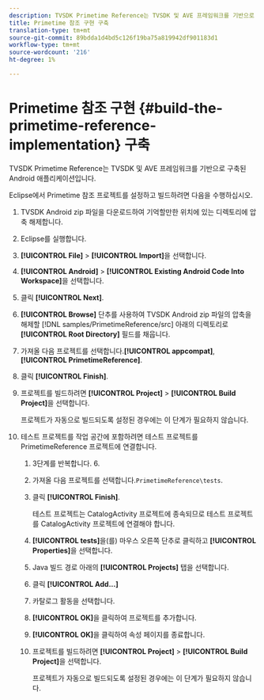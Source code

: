 ```yaml
---
description: TVSDK Primetime Reference는 TVSDK 및 AVE 프레임워크를 기반으로 구축된 Android 애플리케이션입니다.
title: Primetime 참조 구현 구축
translation-type: tm+mt
source-git-commit: 89bdda1d4bd5c126f19ba75a819942df901183d1
workflow-type: tm+mt
source-wordcount: '216'
ht-degree: 1%

---
```



# Primetime 참조 구현 {#build-the-primetime-reference-implementation} 구축

TVSDK Primetime Reference는 TVSDK 및 AVE 프레임워크를 기반으로 구축된 Android 애플리케이션입니다.

Eclipse에서 Primetime 참조 프로젝트를 설정하고 빌드하려면 다음을 수행하십시오.

1. TVSDK Android zip 파일을 다운로드하여 기억할만한 위치에 있는 디렉토리에 압축 해제합니다.
1. Eclipse를 실행합니다.
1. **[!UICONTROL File]** > **[!UICONTROL Import]**&#x200B;을 선택합니다.
1. **[!UICONTROL Android]** > **[!UICONTROL Existing Android Code Into Workspace]**&#x200B;을 선택합니다.
1. 클릭 **[!UICONTROL Next]**.
1. **[!UICONTROL Browse]** 단추를 사용하여 TVSDK Android zip 파일의 압축을 해제할 [!DNL samples/PrimetimeReference/src] 아래의 디렉토리로 **[!UICONTROL Root Directory]** 필드를 채웁니다.
1. 가져올 다음 프로젝트를 선택합니다.**[!UICONTROL appcompat]**, **[!UICONTROL PrimetimeReference]**.
1. 클릭 **[!UICONTROL Finish]**.
1. 프로젝트를 빌드하려면 **[!UICONTROL Project]** > **[!UICONTROL Build Project]**&#x200B;을 선택합니다.

   프로젝트가 자동으로 빌드되도록 설정된 경우에는 이 단계가 필요하지 않습니다.
1. 테스트 프로젝트를 작업 공간에 포함하려면 테스트 프로젝트를 PrimetimeReference 프로젝트에 연결합니다.
   1. 3단계를 반복합니다. 6.
   1. 가져올 다음 프로젝트를 선택합니다.`PrimetimeReference\tests`.
   1. 클릭 **[!UICONTROL Finish]**.

      테스트 프로젝트는 CatalogActivity 프로젝트에 종속되므로 테스트 프로젝트를 CatalogActivity 프로젝트에 연결해야 합니다.
   1. **[!UICONTROL tests]**&#x200B;을(를) 마우스 오른쪽 단추로 클릭하고 **[!UICONTROL Properties]**&#x200B;을 선택합니다.
   1. Java 빌드 경로 아래의 **[!UICONTROL Projects]** 탭을 선택합니다.
   1. 클릭 **[!UICONTROL Add...]**
   1. 카탈로그 활동을 선택합니다.
   1. **[!UICONTROL OK]**&#x200B;을 클릭하여 프로젝트를 추가합니다.
   1. **[!UICONTROL OK]**&#x200B;을 클릭하여 속성 페이지를 종료합니다.
   1. 프로젝트를 빌드하려면 **[!UICONTROL Project]** > **[!UICONTROL Build Project]**&#x200B;을 선택합니다.

      프로젝트가 자동으로 빌드되도록 설정된 경우에는 이 단계가 필요하지 않습니다.
